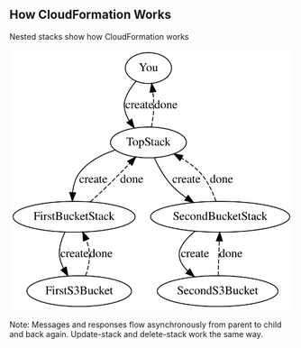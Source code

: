## How CloudFormation Works

Nested stacks show how CloudFormation works

![Create request and response messages through nested stacks](images/nested-stacks/create-messaging.dot.svg)

Note:
Messages and responses flow asynchronously from parent to child and back again.
Update-stack and delete-stack work the same way.
